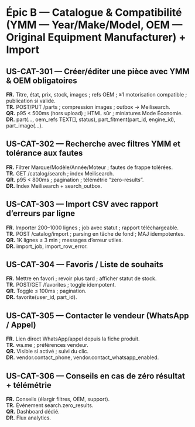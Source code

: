# Épic B — Catalogue & Compatibilité (YMM — Year/Make/Model, OEM — Original Equipment Manufacturer) + Import

## US-CAT-301 — Créer/éditer une pièce avec YMM & OEM obligatoires
**FR.** Titre, état, prix, stock, images ; refs OEM ; ≥1 motorisation compatible ; publication si valide.  
**TR.** POST/PUT /parts ; compression images ; outbox → Meilisearch.  
**QR.** p95 < 500ms (hors upload) ; HTML sûr ; miniatures Mode Économie.  
**DR.** part(..., oem_refs TEXT[], status), part_fitment(part_id, engine_id), part_image(...).

## US-CAT-302 — Recherche avec filtres YMM et tolérance aux fautes
**FR.** Filtrer Marque/Modèle/Année/Moteur ; fautes de frappe tolérées.  
**TR.** GET /catalog/search ; index Meilisearch.  
**QR.** p95 < 800ms ; pagination ; télémétrie “zero-results”.  
**DR.** Index Meilisearch + search_outbox.

## US-CAT-303 — Import CSV avec rapport d’erreurs par ligne
**FR.** Importer 200–1000 lignes ; job avec statut ; rapport téléchargeable.  
**TR.** POST /catalog/import ; parsing en tâche de fond ; MAJ idempotentes.  
**QR.** 1K lignes ≤ 3 min ; messages d’erreur utiles.  
**DR.** import_job, import_row_error.

## US-CAT-304 — Favoris / Liste de souhaits
**FR.** Mettre en favori ; revoir plus tard ; afficher statut de stock.  
**TR.** POST/GET /favorites ; toggle idempotent.  
**QR.** Toggle ≤ 100ms ; pagination.  
**DR.** favorite(user_id, part_id).

## US-CAT-305 — Contacter le vendeur (WhatsApp / Appel)
**FR.** Lien direct WhatsApp/appel depuis la fiche produit.  
**TR.** wa.me ; préférences vendeur.  
**QR.** Visible si activé ; suivi du clic.  
**DR.** vendor.contact_phone, vendor.contact_whatsapp_enabled.

## US-CAT-306 — Conseils en cas de zéro résultat + télémétrie
**FR.** Conseils (élargir filtres, OEM, support).  
**TR.** Événement search.zero_results.  
**QR.** Dashboard dédié.  
**DR.** Flux analytics.
